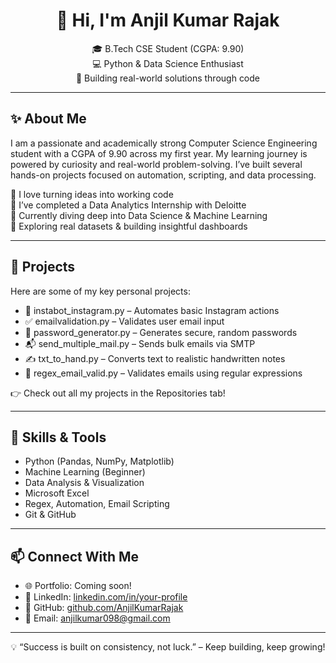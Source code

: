 <h1 align="center">👋 Hi, I'm Anjil Kumar Rajak</h1>

<p align="center">
🎓 B.Tech CSE Student (CGPA: 9.90)<br>
💻 Python & Data Science Enthusiast<br>
🚀 Building real-world solutions through code
</p>

---

## ✨ About Me

I am a passionate and academically strong Computer Science Engineering student with a CGPA of 9.90 across my first year. My learning journey is powered by curiosity and real-world problem-solving. I’ve built several hands-on projects focused on automation, scripting, and data processing.

🔹 I love turning ideas into working code  
🔹 I’ve completed a Data Analytics Internship with Deloitte  
🔹 Currently diving deep into Data Science & Machine Learning  
🔹 Exploring real datasets & building insightful dashboards  

---

## 💼 Projects

Here are some of my key personal projects:

- 📸 instabot_instagram.py – Automates basic Instagram actions  
- ✅ emailvalidation.py – Validates user email input  
- 🔐 password_generator.py – Generates secure, random passwords  
- 📬 send_multiple_mail.py – Sends bulk emails via SMTP  
- ✍ txt_to_hand.py – Converts text to realistic handwritten notes  
- 📧 regex_email_valid.py – Validates emails using regular expressions

👉 Check out all my projects in the Repositories tab!

---

## 🧠 Skills & Tools

- Python (Pandas, NumPy, Matplotlib)
- Machine Learning (Beginner)
- Data Analysis & Visualization
- Microsoft Excel
- Regex, Automation, Email Scripting
- Git & GitHub

---


## 📫 Connect With Me

- 🌐 Portfolio: Coming soon!
- 💼 LinkedIn: [linkedin.com/in/your-profile](https://www.linkedin.com/in/anjil-kumar-a3b294323/?profileId=ACoAAFG7wc8BNBSwYvILrX_5PZlx9EnAKBDlpUg)
- 🐙 GitHub: [github.com/AnjilKumarRajak](https://github.com/AnjilKumarRajak)
- 📧 Email: anjilkumar098@gmail.com

---

<p align="center">
  💡 “Success is built on consistency, not luck.” – Keep building, keep growing!
</p>
